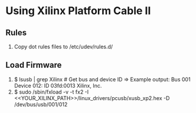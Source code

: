 # Using Xilinx Platform Cable II

## Rules

1. Copy dot rules files to /etc/udev/rules.d/

## Load Firmware

1. $ lsusb | grep Xilinx # Get bus and device ID => Example output: Bus 001 Device 012: ID 03fd:0013 Xilinx, Inc.
2. $ sudo /sbin/fxload -v -t fx2 -I <<YOUR_XILINX_PATH>>/linux_drivers/pcusb/xusb_xp2.hex -D /dev/bus/usb/001/012
